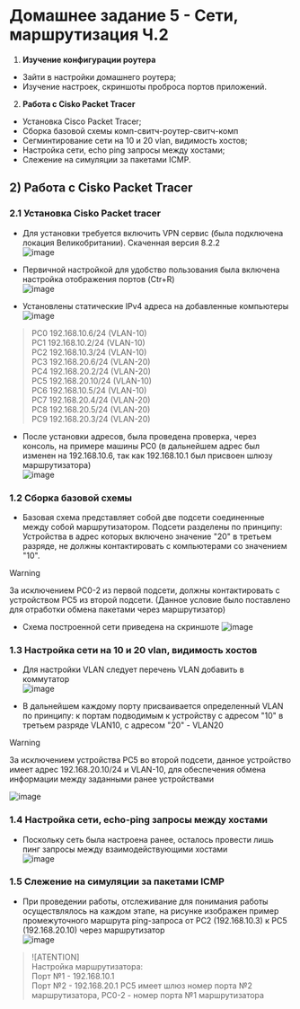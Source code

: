 # Домашнее задание 5 - Сети, маршрутизация Ч.2

1) **Изучение конфигурации роутера**
- Зайти в настройки домашнего роутера;
- Изучение настроек, скриншоты проброса портов приложений.
2) **Работа с Cisko Packet Tracer**
- Установка Cisco Packet Tracer;
- Сборка базовой схемы комп-свитч-роутер-свитч-комп
- Сегминтирование сети на 10 и 20 vlan, видимость хостов;
- Настройка сети, echo ping запросы между хостами;
- Слежение на симуляции за пакетами ICMP.


## 2) Работа с Cisko Packet Tracer
### 2.1 Установка Cisko Packet tracer  
- Для установки требуется включить VPN сервис (была подключена локация Великобритании). Скаченная версия 8.2.2  
![image](https://github.com/StsiapanSikorsky/Cybersecurity_TMScourse/blob/main/Task5/imgCiskoPacket/Setup_CiskoPacketTracer%20v8.2.2.png)  

- Первичной настройкой для удобство пользования была включена настройка отображения портов (Ctr+R)  
![image](https://github.com/StsiapanSikorsky/Cybersecurity_TMScourse/blob/main/Task5/imgCiskoPacket/SetupShowPorts.png) 

- Установлены статические IPv4 адреса на добавленные компьютеры  
![image](https://github.com/StsiapanSikorsky/Cybersecurity_TMScourse/blob/main/Task5/imgCiskoPacket/Config_PC.png)   

> PC0 192.168.10.6/24  (VLAN-10)  
PC1 192.168.10.2/24  (VLAN-10)  
PC2 192.168.10.3/24  (VLAN-10)  
PC3 192.168.20.6/24  (VLAN-20)  
PC4 192.168.20.2/24  (VLAN-20)  
PC5 192.168.20.10/24  (VLAN-10)  
PC6 192.168.10.5/24  (VLAN-10)  
PC7 192.168.20.4/24  (VLAN-20)    
PC8 192.168.20.5/24  (VLAN-20)  
PC9 192.168.20.3/24 (VLAN-20)  

- После установки адресов, была проведена проверка, через консоль, на примере машины PC0 (в дальнейшем адрес был изменен на 192.168.10.6, так как 192.168.10.1 был присвоен шлюзу маршрутизатора)  
![image](https://github.com/StsiapanSikorsky/Cybersecurity_TMScourse/blob/main/Task5/imgCiskoPacket/ipconfig_PC.png)

### 1.2 Cборка базовой схемы
- Базовая схема представляет собой две подсети соединенные между собой маршрутизатором. Подсети разделены по принципу:  
Устройства в адрес которых включено значение "20" в третьем разряде, не должны контактировать с компьютерами со значением "10". 

> [!WARNING]  
За исключением PC0-2 из первой подсети, должны контактировать с устройством PC5 из второй подсети. (Данное условие было поставлено для отработки обмена пакетами через маршрутизатор)

- Схема построенной сети приведена на скриншоте
![image](https://github.com/StsiapanSikorsky/Cybersecurity_TMScourse/blob/main/Task5/imgCiskoPacket/Simulation_Work.png)

### 1.3 Настройка сети на 10 и 20 vlan, видимость хостов
- Для настройки VLAN следует перечень VLAN добавить в коммутатор  
![image](https://github.com/StsiapanSikorsky/Cybersecurity_TMScourse/blob/main/Task5/imgCiskoPacket/add_vlan_switch.png)  

- В дальнейшем каждому порту присваивается определенный VLAN по принципу: к портам подводимым к устройству с адресом "10" в третьем разряде VLAN10, с адресом "20" - VLAN20  

>[!WARNING]  
За исключением устройства PC5 во второй подсети, данное устройство имеет адрес 192.168.20.10/24 и VLAN-10, для обеспечения обмена информации между заданными ранее устройствами  

![image](https://github.com/StsiapanSikorsky/Cybersecurity_TMScourse/blob/main/Task5/imgCiskoPacket/Setup_VLAN_Switch.png)

### 1.4 Настройка сети, echo-ping запросы между хостами
- Поскольку сеть была настроена ранее, осталось провести лишь пинг запросы между взаимодействующими хостами  
![image](https://github.com/StsiapanSikorsky/Cybersecurity_TMScourse/blob/main/Task5/imgCiskoPacket/Correct_network1.png)


### 1.5 Слежение на симуляции за пакетами ICMP
- При проведении работы, отслеживание для понимания работы осуществлялось на каждом этапе, на рисунке изображен пример промежуточного маршрута ping-запроса от PC2 (192.168.10.3) к PC5 (192.168.20.10) через маршрутизатор  
![image](https://github.com/StsiapanSikorsky/Cybersecurity_TMScourse/blob/main/Task5/imgCiskoPacket/Simulation_Work.png)  

>![ATENTION]  
Настройка маршрутизатора:  
Порт №1 - 192.168.10.1  
Порт №2 - 192.168.20.1
PC5 имеет шлюз номер порта №2 маршрутизатора, PC0-2 - номер порта №1 маршрутизатора


